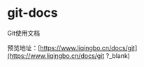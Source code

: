 # git-docs
Git使用文档


预览地址：[https://www.liqingbo.cn/docs/git](https://www.liqingbo.cn/docs/git ?_blank)
